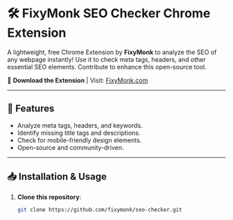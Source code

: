 # 🛠️ FixyMonk SEO Checker Chrome Extension

A lightweight, free Chrome Extension by **FixyMonk** to analyze the SEO of any webpage instantly! Use it to check meta tags, headers, and other essential SEO elements. Contribute to enhance this open-source tool.

🚀 **Download the Extension** | Visit: [FixyMonk.com](https://fixymonk.com)

---

## 🔧 Features
- Analyze meta tags, headers, and keywords.
- Identify missing title tags and descriptions.
- Check for mobile-friendly design elements.
- Open-source and community-driven.

---

## 📥 Installation & Usage
1. **Clone this repository**:
   ```bash
   git clone https://github.com/fixymonk/seo-checker.git
